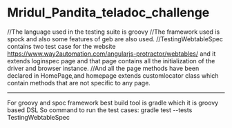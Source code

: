 # Mridul_Pandita_teladoc_challenge

//The language used in the testing suite is groovy
//The framework used is spock and also some features of geb are also used.
//TestingWebtableSpec contains two test case for the website https://www.way2automation.com/angularjs-protractor/webtables/ and it extends loginspec page and that page contains all the initialization of the driver and browser instance.
//And all the page methods have been declared in HomePage,and homepage extends customlocator class which contain methods that are not specific to any page.

---
For groovy and spoc framework best build tool is gradle which it is groovy based DSL
So command to run the test cases:
gradle test --tests TestingWebtableSpec

